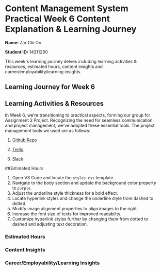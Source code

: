 # Content Management System Practical Week 6 Content Explanation & Learning Journey

**Name:** Zar Chi Oo

**Student ID:** 14211290

This week's learning journey delves including learning activities & resources, estimated hours, content insights and career/employability/learning insights.

## Learning Journey for Week 6

## Learning Activities & Resources
In Week 6, we're transitioning to practical aspects, forming our group for Assignment 2 Project. Recognizing the need for seamless communication and project management, we've adopted these essential tools.
The project management tools we used are as follows:

1. [Github Repo](https://github.com/ShweMoeThantAurum/ContentManagementSystemGroupAssignmentTeam6)

2. [Trello](https://trello.com/b/K4nnWSkQ/team-6)

3. [Slack](https://join.slack.com/t/namethegroup/shared_invite/zt-29hsfnftw-c_owSNMwG86oE4wNrx7dtQ)

##Estimated Hours

1. Open VS Code and locate the `styles.css` template.
2. Navigate to the body section and update the background color property to `purple`.
3. Adjust the underline style thickness for a bold effect.
4. Locate hyperlink styles and change the underline style from dashed to dotted.
5. Modify image alignment properties to align images to the right.
6. Increase the font size of texts for improved readability.
7. Customize hyperlink styles further by changing them from dotted to dashed and adjusting text decoration.


### Estimated  Hours



### Content Insights




### Career/Employability/Learning Insights



